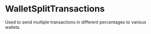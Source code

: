 # WalletSplitTransactions
Used to send multiple transactions in different percentages to various wallets.
